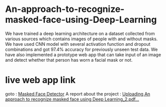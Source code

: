 # An-approach-to-recognize-masked-face-using-Deep-Learning
We have trained a deep learning architecture on a dataset collected from various sources which contains images of people with and without masks. We have used CNN model with several activation function and dropout combinations and got 97.4% accuracy for previously unseen test data. We have also implemented a prototype web app that can take input of an image and detect whether that person has worn a facial mask or not.
# live web app link 
goto : <a href="https://mask-deetection.herokuapp.com/" target="_blank">Masked Face Detector</a>
A report about the project : [Uploading An approach to recognize masked face using Deep Learning_2.pdf…]()
